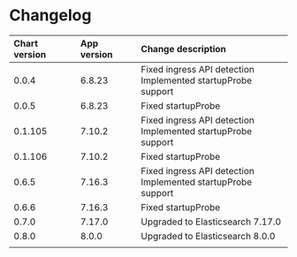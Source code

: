 # Changelog

| Chart version | App version | Change description |
| :------------ | :---------- | :----------------- |
| 0.0.4 | 6.8.23 | Fixed ingress API detection<br>Implemented startupProbe support |
| 0.0.5 | 6.8.23 | Fixed startupProbe |
| 0.1.105 | 7.10.2 | Fixed ingress API detection<br>Implemented startupProbe support |
| 0.1.106 | 7.10.2 | Fixed startupProbe |
| 0.6.5 | 7.16.3 | Fixed ingress API detection<br>Implemented startupProbe support |
| 0.6.6 | 7.16.3 | Fixed startupProbe |
| 0.7.0 | 7.17.0 | Upgraded to Elasticsearch 7.17.0 |
| 0.8.0 | 8.0.0 | Upgraded to Elasticsearch 8.0.0 |
| | | |
